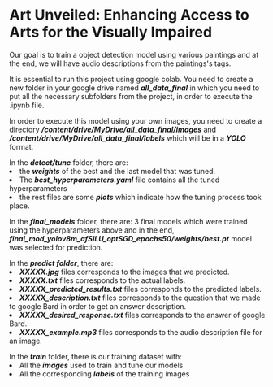# Art Unveiled: Enhancing Access to Arts for the Visually Impaired
Our goal is to train a object detection model using various paintings and at the end, we will have audio descriptions from the paintings's tags.

It is essential to run this project using google colab.
You need to create a new folder in your google drive named **_all_data_final_** in which you need to put all the necessary subfolders from the project, in order to execute the .ipynb file.
 
In order to execute this model using your own images, you need to create a directory **_/content/drive/MyDrive/all_data_final/images_** and **_/content/drive/MyDrive/all_data_final/labels_** which will be in a **_YOLO_** format.

<dl type = "circle">In the <b><i>detect/tune</b></i> folder, there are:
 <li>the <b><i>weights</b></i> of the best and the last model that was tuned. </li>
 <li>The <b><i>best_hyperparameters.yaml</b></i> file contains all the tuned hyperparameters</li> 
 <li>the rest files are some <b><i>plots</b></i> which indicate how the tuning process took place.</li></dl>
<dl type = "circle">In the <b><i>final_models</b></i> folder, there are:
 3 final models which were trained using the hyperparameters above and in the end, <b><i>final_mod_yolov8m_afSiLU_optSGD_epochs50/weights/best.pt</b></i> model was selected for prediction.</dl>
<dl type = "circle">In the <b><i>predict folder</b></i>, there are:
 <li><b><i>XXXXX.jpg</b></i> files corresponds to the images that we predicted.</li>
 <li><b><i>XXXXX.txt</b></i> files corresponds to the actual labels.</li>
 <li><b><i>XXXXX_predicted_results.txt</b></i> files corresponds to the predicted labels.</li>
 <li><b><i>XXXXX_description.txt</b></i> files corresponds to the question that we made to google Bard in order to get an answer description.</li>
 <li><b><i>XXXXX_desired_response.txt</b></i> files corresponds to the answer of google Bard.</li>
 <li><b><i>XXXXX_example.mp3</b></i> files corresponds to the audio description file for an image.</li></dl>
<dl type = "circle">In the <b><i>train</b></i> folder, there is our training dataset with:
 <li>All the <b><i>images</b></i> used to train and tune our models </li>
 <li>All the corresponding <b><i>labels</b></i> of the training images </li></dl>
